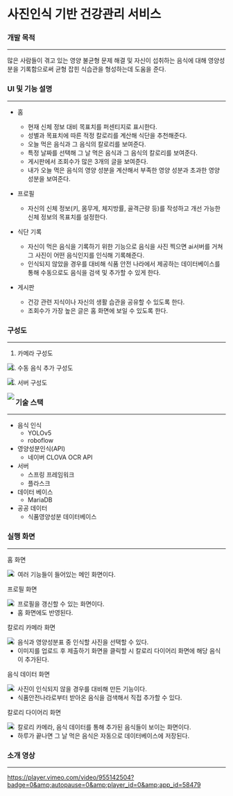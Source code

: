 # 사진인식 기반 건강관리 서비스

### 개발 목적

---

많은 사람들이 겪고 있는 영양 불균형 문제 해결 및 자신이 섭취하는 음식에 대해 영양성분을 기록함으로써 균형 잡힌 식습관을 형성하는데 도움을 준다.

### UI 및 기능 설명

---

- 홈
    - 현재 신체 정보 대비 목표치를 퍼센티지로 표시한다.
    - 성별과 목표치에 따른 적정 칼로리를 계산해 식단을 추천해준다.
    - 오늘 먹은 음식과 그 음식의 칼로리를 보여준다.
    - 특정 날짜를 선택해 그 날 먹은 음식과 그 음식의 칼로리를 보여준다.
    - 게시판에서 조회수가 많은 3개의 글을 보여준다.
    - 내가 오늘 먹은 음식의 영양 성분을 계산해서 부족한 영양 성분과 초과한 영양 성분을 보여준다.

- 프로필
    - 자신의 신체 정보(키, 몸무게, 체지방률, 골격근량 등)를 작성하고 개선 가능한 신체 정보의 목표치를 설정한다.

- 식단 기록
    - 자신이 먹은 음식을 기록하기 위한 기능으로 음식을 사진 찍으면 ai서버를 거쳐 그 사진이 어떤 음식인지를 인식해 기록해준다.
    - 인식되지 않았을 경우를 대비해 식품 안전 나라에서 제공하는 데이터베이스를 통해 수동으로도 음식을 검색 및 추가할 수 있게 한다.

- 게시판
    - 건강 관련 지식이나 자신의 생활 습관을 공유할 수 있도록 한다.
    - 조회수가 가장 높은 글은 홈 화면에 보일 수 있도록 한다.

### 구성도

---

1. 카메라 구성도

<img align="left" src="./4.Images/structure1.png">

1. 수동 음식 추가 구성도

<img align="left" src="./4.Images/structure2.png">

1. 서버 구성도

<img align="left" src="./4.Images/structure3.png">

### 기술 스택

---

- 음식 인식
    - YOLOv5
    - roboflow
- 영양성분인식(API)
    - 네이버 CLOVA OCR API
- 서버
    - 스프링 프레임워크
    - 플라스크
- 데이터 베이스
    - MariaDB
- 공공 데이터
    - 식품영양성분 데이터베이스

### 실행 화면

---

홈 화면

<img align="left" src="./4.Images/index.png">

- 여러 기능들이 들어있는 메인 화면이다.

프로필 화면

<img align="left" src="./4.Images/profile.png">

- 프로필을 갱신할 수 있는 화면이다.
- 홈 화면에도 반영된다.

칼로리 카메라 화면

<img align="left" src="./4.Images/camera.png">

- 음식과 영양성분표 중 인식할 사진을 선택할 수 있다.
- 이미지를 업로드 후 제출하기 화면을 클릭할 시 칼로리 다이어리 화면에 해당 음식이 추가된다.

음식 데이터 화면

<img align="left" src="./4.Images/selfadd.png">

- 사진이 인식되지 않을 경우를 대비해 만든 기능이다.
- 식품안전나라로부터 받아온 음식을 검색해서 직접 추가할 수 있다.

칼로리 다이어리 화면

<img align="left" src="./4.Images/result.png">

- 칼로리 카메라, 음식 데이터를 통해 추가된 음식들이 보이는 화면이다.
- 하루가 끝나면 그 날 먹은 음식은 자동으로 데이터베이스에 저장된다.

### 소개 영상

---

https://player.vimeo.com/video/955142504?badge=0&amp;autopause=0&amp;player_id=0&amp;app_id=58479

